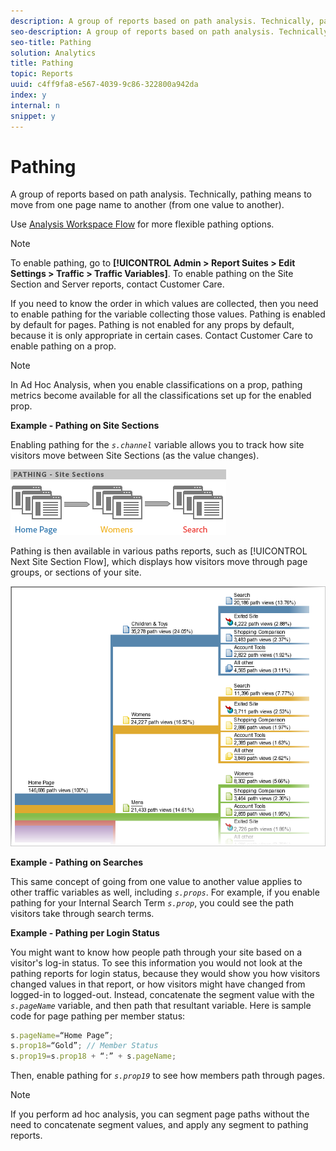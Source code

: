 ```yaml
---
description: A group of reports based on path analysis. Technically, pathing means to move from one page name to another (from one value to another).
seo-description: A group of reports based on path analysis. Technically, pathing means to move from one page name to another (from one value to another).
seo-title: Pathing
solution: Analytics
title: Pathing
topic: Reports
uuid: c4ff9fa8-e567-4039-9c86-322800a942da
index: y
internal: n
snippet: y
---
```


# Pathing

A group of reports based on path analysis. Technically, pathing means to move from one page name to another (from one value to another).

Use [Analysis Workspace Flow](https://marketing.adobe.com/resources/help/en_US/analytics/analysis-workspace/flow.html) for more flexible pathing options.

>[!NOTE]
>
>To enable pathing, go to **[!UICONTROL Admin > Report Suites > Edit Settings > Traffic > Traffic Variables]**. To enable pathing on the Site Section and Server reports, contact Customer Care.

If you need to know the order in which values are collected, then you need to enable pathing for the variable collecting those values. Pathing is enabled by default for pages. Pathing is not enabled for any props by default, because it is only appropriate in certain cases. Contact Customer Care to enable pathing on a prop.

>[!NOTE]
>
>In Ad Hoc Analysis, when you enable classifications on a prop, pathing metrics become available for all the classifications set up for the enabled prop.

**Example - Pathing on Site Sections**

Enabling pathing for the *`s.channel`* variable allows you to track how site visitors move between Site Sections (as the value changes).

![](assets/path_sections.png)

Pathing is then available in various paths reports, such as [!UICONTROL Next Site Section Flow], which displays how visitors move through page groups, or sections of your site.

![](assets/paths_report.png)

**Example - Pathing on Searches**

This same concept of going from one value to another value applies to other traffic variables as well, including *`s.props`*. For example, if you enable pathing for your Internal Search Term *`s.prop`*, you could see the path visitors take through search terms.

**Example - Pathing per Login Status**

You might want to know how people path through your site based on a visitor's log-in status. To see this information you would not look at the pathing reports for login status, because they would show you how visitors changed values in that report, or how visitors might have changed from logged-in to logged-out. Instead, concatenate the segment value with the *`s.pageName`* variable, and then path that resultant variable. Here is sample code for page pathing per member status:

```js
s.pageName=“Home Page”; 
s.prop18=“Gold”; // Member Status 
s.prop19=s.prop18 + “:” + s.pageName;
```

Then, enable pathing for *`s.prop19`* to see how members path through pages.

>[!NOTE]
>
>If you perform ad hoc analysis, you can segment page paths without the need to concatenate segment values, and apply any segment to pathing reports.

